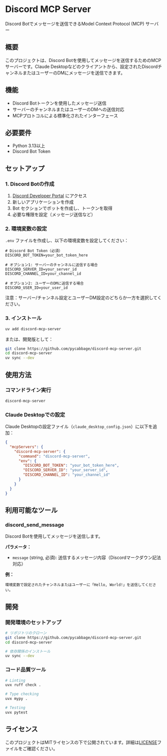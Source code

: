 # Discord MCP Server

Discord Botでメッセージを送信できるModel Context Protocol (MCP) サーバー

## 概要

このプロジェクトは、Discord Botを使用してメッセージを送信するためのMCPサーバーです。Claude Desktopなどのクライアントから、設定されたDiscordチャンネルまたはユーザーのDMにメッセージを送信できます。

## 機能

- Discord Botトークンを使用したメッセージ送信
- サーバーのチャンネルまたはユーザーのDMへの送信対応
- MCPプロトコルによる標準化されたインターフェース

## 必要要件

- Python 3.13以上
- Discord Bot Token

## セットアップ

### 1. Discord Botの作成

1. [Discord Developer Portal](https://discord.com/developers/applications) にアクセス
2. 新しいアプリケーションを作成
3. Bot セクションでボットを作成し、トークンを取得
4. 必要な権限を設定（メッセージ送信など）

### 2. 環境変数の設定

`.env` ファイルを作成し、以下の環境変数を設定してください：

```env
# Discord Bot Token（必須）
DISCORD_BOT_TOKEN=your_bot_token_here

# オプション1: サーバーのチャンネルに送信する場合
DISCORD_SERVER_ID=your_server_id
DISCORD_CHANNEL_ID=your_channel_id

# オプション2: ユーザーのDMに送信する場合
DISCORD_USER_ID=your_user_id
```

注意：サーバー/チャンネル設定とユーザーDM設定のどちらか一方を選択してください。

### 3. インストール

```bash
uv add discord-mcp-server
```

または、開発版として：

```bash
git clone https://github.com/pycabbage/discord-mcp-server.git
cd discord-mcp-server
uv sync --dev
```

## 使用方法

### コマンドライン実行

```bash
discord-mcp-server
```

### Claude Desktopでの設定

Claude Desktopの設定ファイル（`claude_desktop_config.json`）に以下を追加：

```json
{
  "mcpServers": {
    "discord-mcp-server": {
      "command": "discord-mcp-server",
      "env": {
        "DISCORD_BOT_TOKEN": "your_bot_token_here",
        "DISCORD_SERVER_ID": "your_server_id",
        "DISCORD_CHANNEL_ID": "your_channel_id"
      }
    }
  }
}
```

## 利用可能なツール

### discord_send_message

Discord Botを使用してメッセージを送信します。

**パラメータ：**

- `message` (string, 必須): 送信するメッセージ内容（Discordマークダウン記法対応）

**例：**

```plaintext
環境変数で設定されたチャンネルまたはユーザーに「Hello, World!」を送信してください。
```

## 開発

### 開発環境のセットアップ

```bash
# リポジトリのクローン
git clone https://github.com/pycabbage/discord-mcp-server.git
cd discord-mcp-server

# 依存関係のインストール
uv sync --dev
```

### コード品質ツール

```bash
# Linting
uvx ruff check .

# Type checking
uvx mypy .

# Testing
uvx pytest
```

## ライセンス

このプロジェクトはMITライセンスの下で公開されています。詳細は[LICENSE](LICENSE)ファイルをご確認ください。
